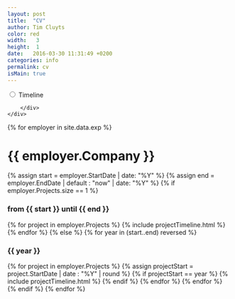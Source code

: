 ```yaml
---
layout: post
title:  "CV"
author: Tim Cluyts
color: red
width:   3 
height:  1
date:   2016-03-30 11:31:49 +0200
categories: info
permalink: cv
isMain: true
---
```

<div class="row">
    <div class="col-xs-12">
        <div class="btn-group btn-group-lg btn-group-justified" data-toggle="buttons">
            <label class="btn btn-primary ">
                <input type="radio" name="options" id="showTimeline" autocomplete="off"  /> Timeline
            </label>
            <!--<label class="btn btn-primary active">
                <input type="radio" name="options" id="showTechnologies" autocomplete="off"  checked/> Technologies
            </label>-->
            
        </div>
    </div>
</div>
<div class="timeline" id="experienceTimeline">
    {% for employer in site.data.exp %}
        <span class="timeline-label ">
                <h1><span class="label label-info">{{ employer.Company }}</span></h1>
        </span>
        {% assign start = employer.StartDate | date: "%Y" %} 
        {% assign end = employer.EndDate | default : "now" | date: "%Y" %} 
        {% if employer.Projects.size == 1 %}
            <span class="timeline-label ">
                        <h3><span class="label label-success">from {{ start }} until {{ end }}</span></h3>
            </span>
            {% for project in employer.Projects %} 
                {% include projectTimeline.html %} 
            {% endfor %} 
        {% else %} 
            {% for year in (start..end) reversed %}
                <span class="timeline-label ">
                    <h3><span class="label label-success">{{ year }}</span></h3>
                </span>
                {% for project in employer.Projects %} 
                    {% assign projectStart = project.StartDate | date : "%Y" | round %} 
                    {% if projectStart == year %} 
                        {% include projectTimeline.html %} 
                    {% endif %}
                 {% endfor %} 
            {% endfor %} 
        {% endif %} 
    {% endfor %}
</div>
<script>  
jQuery(document).ready(function() {
    $('#showTimeline').on('change', function () {
        $("#calendarView").hide();
        $("#technologies").hide();
        $("#experienceTimeline").show();
    });  
});
</script>